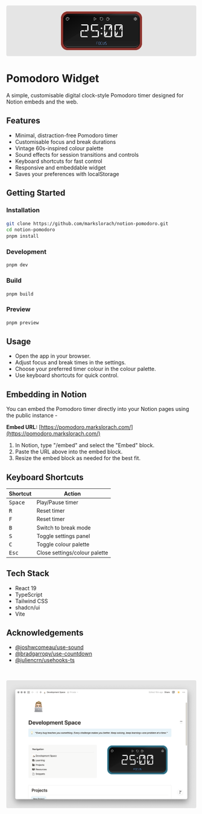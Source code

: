 ![banner](.github/readme-assets/notion-pomodoro-banner.png)

# Pomodoro Widget

A simple, customisable digital clock-style Pomodoro timer designed for Notion embeds and the web.

## Features

- Minimal, distraction-free Pomodoro timer
- Customisable focus and break durations
- Vintage 60s-inspired colour palette
- Sound effects for session transitions and controls
- Keyboard shortcuts for fast control
- Responsive and embeddable widget
- Saves your preferences with localStorage

## Getting Started

### Installation

```bash
git clone https://github.com/markslorach/notion-pomodoro.git
cd notion-pomodoro
pnpm install
```
### Development

```bash
pnpm dev
```

### Build

```bash
pnpm build
```

### Preview

```bash
pnpm preview
```

## Usage

- Open the app in your browser.
- Adjust focus and break times in the settings.
- Choose your preferred timer colour in the colour palette.
- Use keyboard shortcuts for quick control.
  

## Embedding in Notion

You can embed the Pomodoro timer directly into your Notion pages using the public instance -

**Embed URL:** [https://pomodoro.markslorach.com/](https://pomodoro.markslorach.com/)

1. In Notion, type "/embed" and select the "Embed" block.
2. Paste the URL above into the embed block.
3. Resize the embed block as needed for the best fit.

## Keyboard Shortcuts

<table>
  <thead>
    <tr>
      <th>Shortcut</th>
      <th>Action</th>
    </tr>
  </thead>
  <tbody>
    <tr>
      <td><kbd>Space</kbd></td>
      <td>Play/Pause timer</td>
    </tr>
    <tr>
      <td><kbd>R</kbd></td>
      <td>Reset timer</td>
    </tr>
    <tr>
      <td><kbd>F</kbd></td>
      <td>Reset timer</td>
    </tr>
    <tr>
      <td><kbd>B</kbd></td>
      <td>Switch to break mode</td>
    </tr>
    <tr>
      <td><kbd>S</kbd></td>
      <td>Toggle settings panel</td>
    </tr>
    <tr>
      <td><kbd>C</kbd></td>
      <td>Toggle colour palette</td>
    </tr>
    <tr>
      <td><kbd>Esc</kbd></td>
      <td>Close settings/colour palette</td>
    </tr>
  </tbody>
</table>

## Tech Stack

- React 19
- TypeScript
- Tailwind CSS
- shadcn/ui
- Vite

## Acknowledgements

- [@joshwcomeau/use-sound](https://github.com/joshwcomeau/use-sound)
- [@bradgarropy/use-countdown](https://github.com/bradgarropy/use-countdown)
- [@juliencrn/usehooks-ts](https://github.com/juliencrn/usehooks-ts.git)

<br/>

![banner](.github/readme-assets/notion-pomodoro-example.png)
